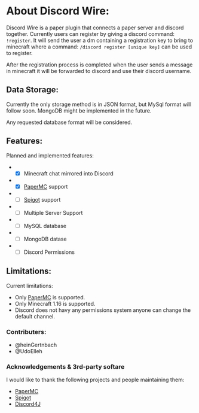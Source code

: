 # About Discord Wire:
Discord Wire is a paper plugin that connects a paper server and discord together. Currently users can register by giving a discord command: `!register`.
It will send the user a dm containing a registration key to bring to minecraft where a command: `/discord register [unique key]` can be used to register.

After the registration process is completed when the user sends a message in minecraft it will be forwarded to discord and use their discord username.

## Data Storage:
Currently the only storage method is in JSON format, but MySql format will follow soon.
MongoDB might be implemented in the future.

Any requested database format will be considered.

## Features:
Planned and implemented features:
* - [x] Minecraft chat mirrored into Discord
* - [x] [PaperMC](https://papermc.io/) support
* - [ ] [Spigot](https://www.spigotmc.org/) support
* - [ ] Multiple Server Support
* - [ ] MySQL database
* - [ ] MongoDB datase
* - [ ] Discord Permissions

## Limitations:
Current limitations:
* Only [PaperMC](https://papermc.io/) is supported.
* Only Minecraft 1.16 is supported.
* Discord does not havy any permissions system anyone can change the default channel.

### Contributers:
* @heinGertnbach
* @UdoElleh

### Acknowledgements & 3rd-party softare
I would like to thank the following projects and people maintaining them:
* [PaperMC](https://papermc.io/)
* [Spigot](https://www.spigotmc.org/)
* [Discord4J](https://discord4j.com/)
